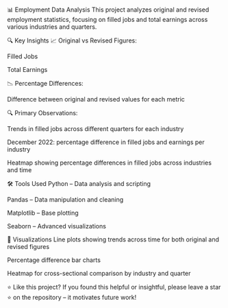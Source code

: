 📊 Employment Data Analysis
This project analyzes original and revised employment statistics, focusing on filled jobs and total earnings across various industries and quarters.

🔍 Key Insights
📈 Original vs Revised Figures:

Filled Jobs

Total Earnings

📉 Percentage Differences:

Difference between original and revised values for each metric

🔍 Primary Observations:

Trends in filled jobs across different quarters for each industry

December 2022: percentage difference in filled jobs and earnings per industry

Heatmap showing percentage differences in filled jobs across industries and time

🛠️ Tools Used
Python – Data analysis and scripting

Pandas – Data manipulation and cleaning

Matplotlib – Base plotting

Seaborn – Advanced visualizations

📌 Visualizations
Line plots showing trends across time for both original and revised figures

Percentage difference bar charts

Heatmap for cross-sectional comparison by industry and quarter

⭐ Like this project?
If you found this helpful or insightful, please leave a star ⭐ on the repository – it motivates future work!
